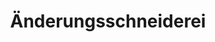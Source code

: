 ---
title: "Änderungsschneiderei"
url: /holzminden/aenderungsschneiderei-weberstrasse/
shop: Schneiderei
---